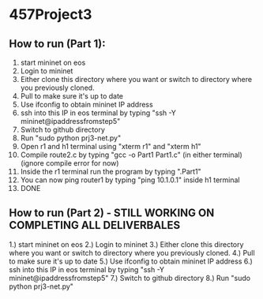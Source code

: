 # 457Project3

## How to run (Part 1):
1. start mininet on eos
2. Login to mininet
3. Either clone this directory where you want or switch to directory where you previously cloned.
4. Pull to make sure it's up to date
5. Use ifconfig to obtain mininet IP address
6. ssh into this IP in eos terminal by typing "ssh -Y mininet@ipaddressfromstep5"
7. Switch to github directory
8. Run "sudo python prj3-net.py"
9. Open r1 and h1 terminal using "xterm r1" and "xterm h1"
10. Compile route2.c by typing "gcc -o Part1 Part1.c" (in either terminal) (ignore compile error for now)
11. Inside the r1 terminal run the program by typing ".Part1"
12. You can now ping router1 by typing "ping 10.1.0.1" inside h1 terminal
13. DONE

## How to run (Part 2) - STILL WORKING ON COMPLETING ALL DELIVERBALES
1.) start mininet on eos
2.) Login to mininet
3.) Either clone this directory where you want or switch to directory where you previously cloned.
4.) Pull to make sure it's up to date
5.) Use ifconfig to obtain mininet IP address
6.) ssh into this IP in eos terminal by typing "ssh -Y mininet@ipaddressfromstep5"
7.) Switch to github directory
8.) Run "sudo python prj3-net.py"
